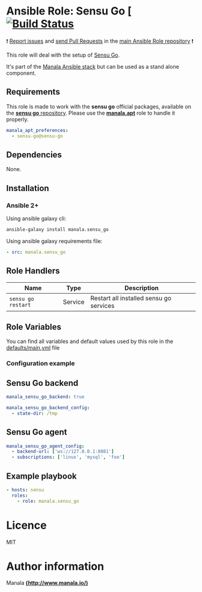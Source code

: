 # Ansible Role: Sensu Go [ [![Build Status](https://travis-ci.org/manala/ansible-role-sensu_go.svg?branch=master)](https://travis-ci.org/manala/ansible-role-sensu_go)

:exclamation: [Report issues](https://github.com/manala/ansible-roles/issues) and [send Pull Requests](https://github.com/manala/ansible-roles/pulls) in the [main Ansible Role repository](https://github.com/manala/ansible-roles) :exclamation:

This role will deal with the setup of [Sensu Go](https://sensu.io/).

It's part of the [Manala Ansible stack](http://www.manala.io) but can be used as a stand alone component.

## Requirements

This role is made to work with the __sensu go__ official packages, available on the [__sensu go__ repository](https://packagecloud.io/sensu/stable/). Please use the [**manala.apt**](https://galaxy.ansible.com/manala/apt/) role to handle it properly.

```yaml
manala_apt_preferences:
  - sensu-go@sensu-go
```

## Dependencies

None.

## Installation

### Ansible 2+

Using ansible galaxy cli:

```bash
ansible-galaxy install manala.sensu_go
```

Using ansible galaxy requirements file:

```yaml
- src: manala.sensu_go
```

## Role Handlers

| Name                   | Type    | Description                             |
| ---------------------- | ------- | --------------------------------------- |
| `sensu go restart`     | Service | Restart all installed sensu go services |


## Role Variables

You can find all variables and default values used by this role in the [defaults/main.yml](./defaults/main.yml) file

### Configuration example

## Sensu Go backend

```yaml
manala_sensu_go_backend: true

manala_sensu_go_backend_config:
  - state-dir: /tmp
```

## Sensu Go agent

```yaml
manala_sensu_go_agent_config:
  - backend-url: ['ws://127.0.0.1:8081']
  - subscriptions: ['linux', 'mysql', 'foo']
```

## Example playbook

```yaml
- hosts: sensu
  roles:
    - role: manala.sensu_go
```

# Licence

MIT

# Author information

Manala [**(http://www.manala.io/)**](http://www.manala.io)
